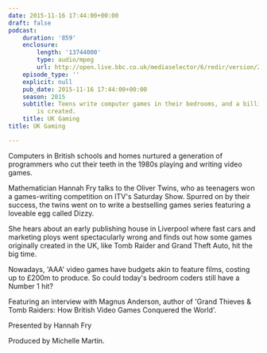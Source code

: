 ```yaml
---
date: 2015-11-16 17:44:00+00:00
draft: false
podcast:
    duration: '859'
    enclosure:
        length: '13744000'
        type: audio/mpeg
        url: http://open.live.bbc.co.uk/mediaselector/6/redir/version/2.0/mediaset/audio-nondrm-download/proto/http/vpid/p0387kmn.mp3
    episode_type: ''
    explicit: null
    pub_date: 2015-11-16 17:44:00+00:00
    season: 2015
    subtitle: Teens write computer games in their bedrooms, and a billion-dollar business
        is created.
    title: UK Gaming
title: UK Gaming

---
```


Computers in British schools and homes nurtured a generation of
programmers who cut their teeth in the 1980s playing and writing video
games.

Mathematician Hannah Fry talks to the Oliver Twins, who as teenagers won
a games-writing competition on ITV's Saturday Show. Spurred on by their
success, the twins went on to write a bestselling games series featuring
a loveable egg called Dizzy.

She hears about an early publishing house in Liverpool where fast cars
and marketing ploys went spectacularly wrong and finds out how some
games originally created in the UK, like Tomb Raider and Grand Theft
Auto, hit the big time.

Nowadays, 'AAA' video games have budgets akin to feature films, costing
up to £200m to produce. So could today's bedroom coders still have a
Number 1 hit?

Featuring an interview with Magnus Anderson, author of 'Grand Thieves &
Tomb Raiders: How British Video Games Conquered the World'.

Presented by Hannah Fry

Produced by Michelle Martin.
